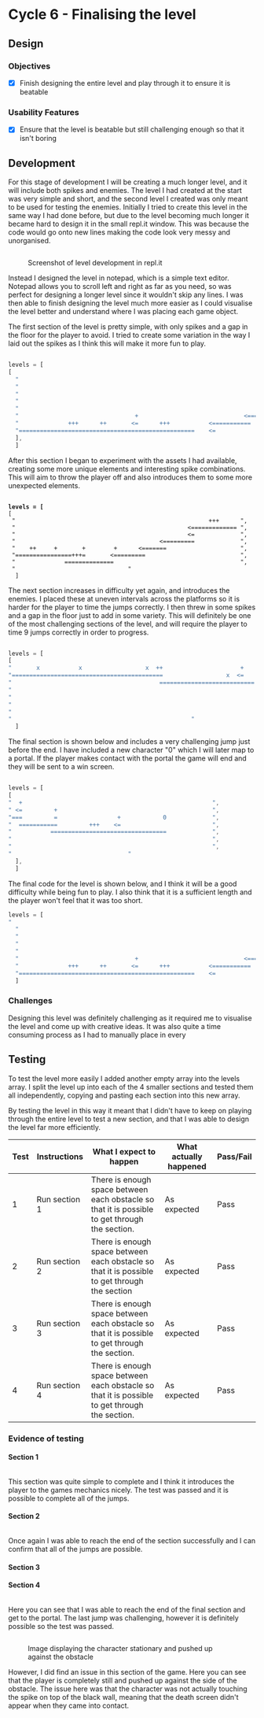 # Cycle 6 - Finalising the level

## Design

### Objectives

* [x] Finish designing the entire level and play through it to ensure it is beatable

### Usability Features

* [x] Ensure that the level is beatable but still challenging enough so that it isn't boring

## Development

For this stage of development I will be creating a much longer level, and it will include both spikes and enemies. The level I had created at the start was very simple and short, and the second level I created was only meant to be used for testing the enemies. Initially I tried to create this level in the same way I had done before, but due to the level becoming much longer it became hard to design it in the small repl.it window. This was because the code would go onto new lines making the code look very messy and unorganised.

<figure><img src="../.gitbook/assets/image (2) (3).png" alt=""><figcaption><p>Screenshot of level development in repl.it</p></figcaption></figure>

Instead I designed the level in notepad, which is a simple text editor. Notepad allows you to scroll left and right as far as you need, so was perfect for designing a longer level since it wouldn't skip any lines. I was then able to finish designing the level much more easier as I could visualise the level better and understand where I was placing each game object.

The first section of the level is pretty simple, with only spikes and a gap in the floor for the player to avoid. I tried to create some variation in the way I laid out the spikes as I think this will make it more fun to play.&#x20;

<figure><img src="../.gitbook/assets/image (1) (4).png" alt=""><figcaption></figcaption></figure>

```javascript
levels = [ 
[
  "                                                                      ",
  "                                                                      ",
  "                                                                      ",
  "                                                                      ",
  "                                                                      ",
  "                                 +                              <=====",
  "              +++      ++       <=      +++           <===========    ",
  "==================================================    <=              "
  ],
  ]
```

After this section I began to experiment with the assets I had available, creating some more unique elements and interesting spike combinations. This will aim to throw the player off and also introduces them to some more unexpected elements.

<figure><img src="../.gitbook/assets/image (29).png" alt=""><figcaption></figcaption></figure>

<pre class="language-javascript"><code class="lang-javascript"><strong>levels = [ 
</strong>[
 "                                                       +++      ",
 "                                                 &#x3C;============= ",
 "                                                 &#x3C;=             ",
 "                                         &#x3C;=========             ",
 "    ++     +       +        +      &#x3C;=======                     ",
 "================+++=       &#x3C;=========                           ",
 "              ==============                                    ",
 " 								  "
  ]
</code></pre>

The next section increases in difficulty yet again, and introduces the enemies. I placed these at uneven intervals across the platforms so it is harder for the player to time the jumps correctly. I then threw in some spikes and a gap in the floor just to add in some variety. This will definitely be one of the most challenging sections of the level, and will require the player to time 9 jumps correctly in order to progress.

<figure><img src="../.gitbook/assets/image (30).png" alt=""><figcaption></figcaption></figure>

```javascript
levels = [ 
[
"       x           x                  x  ++                      +                                     ",
"===========================================                  x  <=                   x             x   ",
"                                          ===========================   ===============================",
"                                                                                                       ",
"                                                                                                       ",
"                                                                                                       ",
"                                                                                                       ",
"													"                                                                                   ],
  ]
```

&#x20;The final section is shown below and includes a very challenging jump just before the end. I have included a new character "0" which I will later map to a portal. If the player makes contact with the portal the game will end and they will be sent to a win screen.

<figure><img src="../.gitbook/assets/image (1) (3).png" alt=""><figcaption></figcaption></figure>

```javascript
levels = [ 
[
"  +                                                      ",
" <=         +                                            ",
"===         =                 +            0             ",
"  ===========         +++    <=                          ",
"           =================================             ",
"                                                         ",
"                                                         ",
"						          "                                                                                                                                                                                                                                               
  ],
  ]
```

The final code for the level is shown below, and I think it will be a good difficulty while being fun to play. I also think that it is a sufficient length and the player won't feel that it was too short.&#x20;

```javascript
levels = [ 
"                                                                                                                          +++                  x         x              x  ++                      +                                           +                                                       ",
  "                                                                                                                    <========================================================                  x  <=                     x             x      <=         +                                             ",
  "                                                                                                                    <=                                                      ===========================   ======================================         =                 +            0              ",
  "                                                                                                            <=========                                                                                                                         ===========         +++    <=                           ",
  "                                                                       ++     +       +        +      <=======                                                                                                                                           =================================             ",
  "                                 +                              <==================+++=       <=========                                                                                                                                                                                               ",
  "              +++      ++       <=      +++           <===========                ==============                                                                                                                                                                                                       ",
  "==================================================    <=																													          "                                                                                                                                                                                                                                               
  ]
```

### Challenges

Designing this level was definitely challenging as it required me to visualise the level and come up with creative ideas. It was also quite a time consuming process as I had to manually place in every&#x20;

## Testing

To test the level more easily I added another empty array into the levels array. I split the level up into each of the 4 smaller sections and tested them all independently, copying and pasting each section into this new array.

By testing the level in this way it meant that I didn't have to keep on playing through the entire level to test a new section, and that I was able to design the level far more efficiently.

| Test | Instructions  | What I expect to happen                                                                        | What actually happened | Pass/Fail |
| ---- | ------------- | ---------------------------------------------------------------------------------------------- | ---------------------- | --------- |
| 1    | Run section 1 | There is enough space between each obstacle so that it is possible to get through the section. | As expected            | Pass      |
| 2    | Run section 2 | There is enough space between each obstacle so that it is possible to get through the section  | As expected            | Pass      |
| 3    | Run section 3 | There is enough space between each obstacle so that it is possible to get through the section. | As expected            | Pass      |
| 4    | Run section 4 | There is enough space between each obstacle so that it is possible to get through the section. | As expected            | Pass      |

### Evidence of testing

#### Section 1

<figure><img src="../.gitbook/assets/image (1).png" alt=""><figcaption></figcaption></figure>

This section was quite simple to complete and I think it introduces the player to the games mechanics nicely. The test was passed and it is possible to complete all of the jumps.

#### Section 2

<figure><img src="../.gitbook/assets/image (5).png" alt=""><figcaption></figcaption></figure>

Once again I was able to reach the end of the section successfully and I can confirm that all of the jumps are possible.

#### Section 3



#### Section 4

<figure><img src="../.gitbook/assets/image.png" alt=""><figcaption></figcaption></figure>

Here you can see that I was able to reach the end of the final section and get to the portal. The last jump was challenging, however it is definitely possible so the test was passed.

<figure><img src="../.gitbook/assets/image (2) (1) (3).png" alt=""><figcaption><p>Image displaying the character stationary and pushed up against the obstacle</p></figcaption></figure>

However, I did find an issue in this section of the game. Here you can see that the player is completely still and pushed up against the side of the obstacle. The issue here was that the character was not actually touching the spike on top of the black wall, meaning that the death screen didn't appear when they came into contact.
